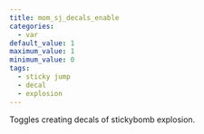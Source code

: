 ```yaml
---
title: mom_sj_decals_enable
categories:
  - var
default_value: 1
maximum_value: 1
minimum_value: 0
tags:
  - sticky jump
  - decal
  - explosion
---
```


Toggles creating decals of stickybomb explosion.
